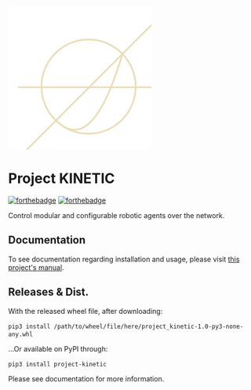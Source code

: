 ![project icon](project-icon.svg)
# Project KINETIC
[![forthebadge](https://forthebadge.com/images/badges/contains-technical-debt.svg)](https://forthebadge.com) [![forthebadge](https://forthebadge.com/images/badges/made-with-python.svg)](https://forthebadge.com)

Control modular and configurable robotic agents over the network.

## Documentation
To see documentation regarding installation and usage, please visit [this project's manual](https://dreamerslegacy.xyz/projects/kinetic/docs/index.html).

## Releases & Dist.
With the released wheel file, after downloading:
```commandline
pip3 install /path/to/wheel/file/here/project_kinetic-1.0-py3-none-any.whl
```
...Or available on PyPI through:
```commandline
pip3 install project-kinetic
```
Please see documentation for more information.
